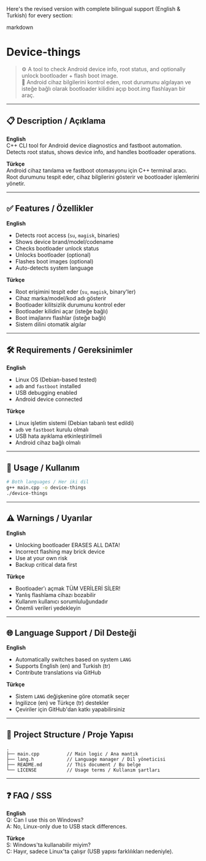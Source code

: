 Here's the revised version with complete bilingual support (English & Turkish) for every section:

markdown
# Device-things

> ⚙️ A tool to check Android device info, root status, and optionally unlock bootloader + flash boot image.  
> 📱 Android cihaz bilgilerini kontrol eden, root durumunu algılayan ve isteğe bağlı olarak bootloader kilidini açıp boot.img flashlayan bir araç.

---

## 📋 Description / Açıklama
**English**  
C++ CLI tool for Android device diagnostics and fastboot automation. Detects root status, shows device info, and handles bootloader operations.

**Türkçe**  
Android cihaz tanılama ve fastboot otomasyonu için C++ terminal aracı. Root durumunu tespit eder, cihaz bilgilerini gösterir ve bootloader işlemlerini yönetir.

---

## ✅ Features / Özellikler
**English**  
- Detects root access (`su`, `magisk`, binaries)
- Shows device brand/model/codename
- Checks bootloader unlock status
- Unlocks bootloader (optional)
- Flashes boot images (optional)
- Auto-detects system language

**Türkçe**  
- Root erişimini tespit eder (`su`, `magisk`, binary'ler)
- Cihaz marka/model/kod adı gösterir
- Bootloader kilitsizlik durumunu kontrol eder
- Bootloader kilidini açar (isteğe bağlı)
- Boot imajlarını flashlar (isteğe bağlı)
- Sistem dilini otomatik algılar

---

## 🛠 Requirements / Gereksinimler
**English**  
- Linux OS (Debian-based tested)
- `adb` and `fastboot` installed
- USB debugging enabled
- Android device connected

**Türkçe**  
- Linux işletim sistemi (Debian tabanlı test edildi)
- `adb` ve `fastboot` kurulu olmalı
- USB hata ayıklama etkinleştirilmeli
- Android cihaz bağlı olmalı

---

## 🚀 Usage / Kullanım
```bash
# Both languages / Her iki dil
g++ main.cpp -o device-things
./device-things
```

---

## ⚠️ Warnings / Uyarılar
**English**  
- Unlocking bootloader ERASES ALL DATA!
- Incorrect flashing may brick device
- Use at your own risk
- Backup critical data first

**Türkçe**  
- Bootloader'ı açmak TÜM VERİLERİ SİLER!
- Yanlış flashlama cihazı bozabilir
- Kullanım kullanıcı sorumluluğundadır
- Önemli verileri yedekleyin

---

## 🌐 Language Support / Dil Desteği
**English**  
- Automatically switches based on system `LANG`
- Supports English (en) and Turkish (tr)
- Contribute translations via GitHub

**Türkçe**  
- Sistem `LANG` değişkenine göre otomatik seçer
- İngilizce (en) ve Türkçe (tr) destekler
- Çeviriler için GitHub'dan katkı yapabilirsiniz

---

## 📂 Project Structure / Proje Yapısı
```
.
├── main.cpp          // Main logic / Ana mantık
├── lang.h            // Language manager / Dil yöneticisi
├── README.md         // This document / Bu belge
└── LICENSE           // Usage terms / Kullanım şartları
```

---

## ❓ FAQ / SSS
**English**  
Q: Can I use this on Windows?  
A: No, Linux-only due to USB stack differences.

**Türkçe**  
S: Windows'ta kullanabilir miyim?  
C: Hayır, sadece Linux'ta çalışır (USB yapısı farklılıkları nedeniyle).
